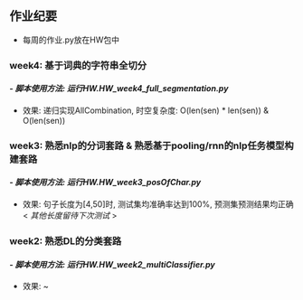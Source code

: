 ## 作业纪要
- 每周的作业.py放在HW包中
### week4: 基于词典的字符串全切分
#### - *脚本使用方法: 运行HW.HW_week4_full_segmentation.py*
- 效果: 递归实现AllCombination, 时空复杂度: O(len(sen) * len(sen)) & O(len(sen))

### week3: 熟悉nlp的分词套路 & 熟悉基于pooling/rnn的nlp任务模型构建套路
#### - *脚本使用方法: 运行HW.HW_week3_posOfChar.py*
- 效果: 句子长度为[4,50]时, 测试集均准确率达到100%, 预测集预测结果均正确 < *其他长度留待下次测试* >

### week2: 熟悉DL的分类套路
#### - *脚本使用方法: 运行HW.HW_week2_multiClassifier.py*
- 效果: ~
